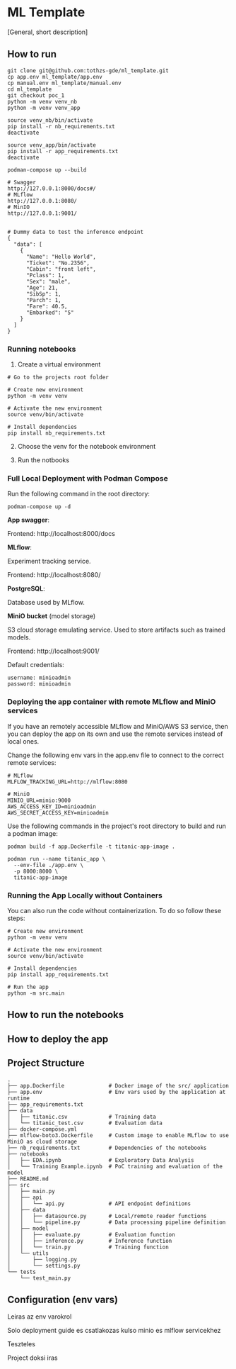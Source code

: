 # ML Template

[General, short description]

## How to run

```
git clone git@github.com:tothzs-gde/ml_template.git
cp app.env ml_template/app.env
cp manual.env ml_template/manual.env
cd ml_template
git checkout poc_1
python -m venv venv_nb
python -m venv venv_app

source venv_nb/bin/activate
pip install -r nb_requirements.txt
deactivate

source venv_app/bin/activate
pip install -r app_requirements.txt
deactivate

podman-compose up --build

# Swagger
http://127.0.0.1:8000/docs#/
# MLflow
http://127.0.0.1:8080/
# MinIO
http://127.0.0.1:9001/


# Dummy data to test the inference endpoint
{
  "data": [
    {
      "Name": "Hello World",
      "Ticket": "No.2356",
      "Cabin": "front left",
      "Pclass": 1,
      "Sex": "male",
      "Age": 21,
      "SibSp": 1,
      "Parch": 1,
      "Fare": 40.5,
      "Embarked": "S"
    }
  ]
}
```

### Running notebooks

1. Create a virtual environment

```
# Go to the projects root folder

# Create new environment
python -m venv venv

# Activate the new environment
source venv/bin/activate

# Install dependencies
pip install nb_requirements.txt
```

2. Choose the venv for the notebook environment

3. Run the notbooks

### Full Local Deployment with Podman Compose

Run the following command in the root directory:

```
podman-compose up -d
```

**App swagger**:

Frontend: http://localhost:8000/docs

**MLflow**:

Experiment tracking service.

Frontend: http://localhost:8080/

**PostgreSQL**:

Database used by MLflow.

**MiniO bucket** (model storage)

S3 cloud storage emulating service. Used to store artifacts such as trained models.

Frontend: http://localhost:9001/

Default credentials:

```
username: minioadmin
password: minioadmin
```

### Deploying the app container with remote MLflow and MiniO services

If you have an remotely accessible MLflow and MiniO/AWS S3 service, then you can deploy the app on its own and use the remote services instead of local ones.

Change the following env vars in the app.env file to connect to the correct remote services:

```
# MLflow
MLFLOW_TRACKING_URL=http://mlflow:8080

# MiniO
MINIO_URL=minio:9000
AWS_ACCESS_KEY_ID=minioadmin
AWS_SECRET_ACCESS_KEY=minioadmin
```

Use the following commands in the project's root directory to build and run a podman image:

```
podman build -f app.Dockerfile -t titanic-app-image .

podman run --name titanic_app \
  --env-file ./app.env \
  -p 8000:8000 \
  titanic-app-image
```

### Running the App Locally without Containers

You can also run the code without containerization. To do so follow these steps:

```
# Create new environment
python -m venv venv

# Activate the new environment
source venv/bin/activate

# Install dependencies
pip install app_requirements.txt

# Run the app
python -m src.main
```

## How to run the notebooks

## How to deploy the app

## Project Structure

```
.
├── app.Dockerfile              # Docker image of the src/ application
├── app.env                     # Env vars used by the application at runtime
├── app_requirements.txt
├── data
│   ├── titanic.csv             # Training data
│   └── titanic_test.csv        # Evaluation data
├── docker-compose.yml
├── mlflow-boto3.Dockerfile     # Custom image to enable MLflow to use MiniO as cloud storage
├── nb_requirements.txt         # Dependencies of the notebooks
├── notebooks
│   ├── EDA.ipynb               # Exploratory Data Analysis
│   └── Training Example.ipynb  # PoC training and evaluation of the model
├── README.md
├── src
│   ├── main.py
│   ├── api
│   │   └── api.py              # API endpoint definitions
│   ├── data
│   │   ├── datasource.py       # Local/remote reader functions
│   │   └── pipeline.py         # Data processing pipeline definition
│   ├── model
│   │   ├── evaluate.py         # Evaluation function
│   │   ├── inference.py        # Inference function
│   │   └── train.py            # Training function
│   └── utils
│       ├── logging.py
│       └── settings.py
└── tests
    └── test_main.py
```

## Configuration (env vars)





Leiras az env varokrol

Solo deployment guide es csatlakozas kulso minio es mlflow servicekhez

Teszteles

Project doksi iras
